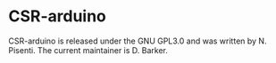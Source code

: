 # CSR-arduino

CSR-arduino is released under the GNU GPL3.0 and was written by N. Pisenti. The current maintainer is D. Barker.
